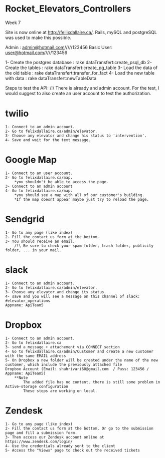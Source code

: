 # Rocket_Elevators_Controllers
Week 7

Site is now online at http://fellixdallaire.ca/. Rails, mySQL and postgreSQL was used to make this possible.

Admin :     admin@hotmail.com/////123456 
Basic User:       user@hotmail.com/////123456

1- Create the postgres database : rake dataTransfert:create_psql_db
2- Create the tables :            rake dataTransfert:create_pg_table
3- Load the data of the old table :  rake dataTransfert:transfer_for_fact
4- Load the new table with data :  rake dataTransfert:newTableData

Steps to test the API:
/!\ There is already and admin account. For the test, I would suggest to also create an user account to test the authorization.
# twilio
    1- Connect to an admin account.
    2- Go to felixdallaire.ca/admin/elevator.
    3- Choose any elevator and change his status to 'intervention'.
    4- Save and wait for the text message.

# Google Map 
    1- Connect to an user account.
    2- Go to felixdallaire.ca/map.
        *you shouldn't be able to access the page.
    3- Connect to an admin account
    4- Go to felixdallaire.ca/map.
        *you should see a map with all of our customer's building.
        *If the map doesnt appear maybe just try to reload the page.

# Sendgrid
    1- Go to any page (like index)
    2- Fill the contact us form at the bottom.
    3- You should receive an email.
        /!\ Be sure to check your spam folder, trash folder, publicity folder, ... in your mail.

# slack
    1- Connect to an admin account.
    2- Go to felixdallaire.ca/admin/elevator.
    3- Choose any elevator and change its status.
    4- save and you will see a message on this channel of slack: #elevator_operations 
    Appname: ApiTeam5
# Dropbox
    1- Connect to an admin account.
    2- Go to felixdallaire.ca
    3- send a message + attachement via CONNECT section
    4- Go to felixdallaire.ca/admin/Customer and create a new customer with the same EMAIL address
    5- On Dropbox a new folder will be created under the name of the new customer, which include the previously attached file
    Dropbox Account (Email: shahrivari60@gmail.com  / Pass: 123456 / Appname: ApiTeam5)
        **Note 
            The added file has no content. there is still some problem in Active-storage configuration
            These steps are working on local. 

# Zendesk
    1- Go to any page (like index)
    2- Fill the contact us form at the bottom. Or go to the submission page and fill a submission form.
    3- Then access our Zendesk account online at https://www.zendesk.com/login/
    4- Use the credentials already sent to the client
    5- Access the "Views" page to check out the received tickets